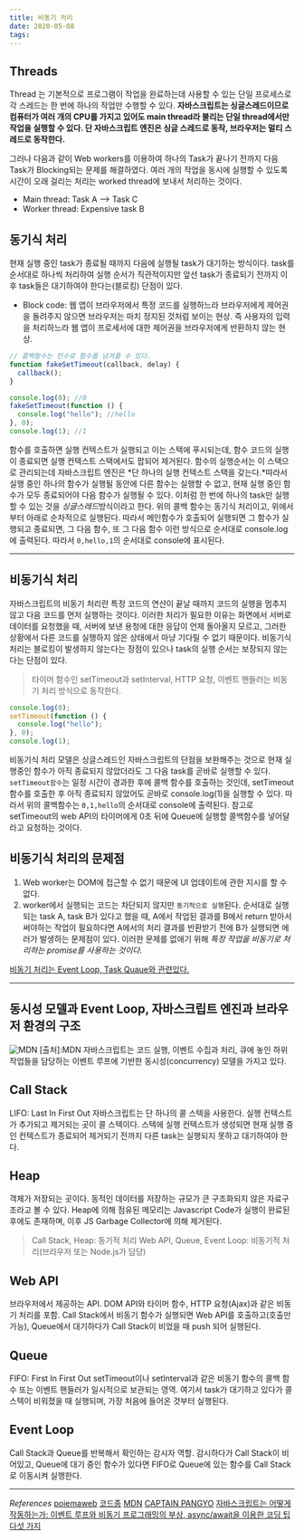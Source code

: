 ```yaml
---
title: 비동기 처리
date: 2020-05-08
tags:
---
```


## Threads

Thread 는 기본적으로 프로그램이 작업을 완료하는데 사용할 수 있는 단일 프로세스로 각 스레드는 한 번에 하나의 작업만 수행할 수 있다. **자바스크립트는 싱글스레드이므로 컴퓨터가 여러 개의 CPU를 가지고 있어도 main thread라 불리는 단일 thread에서만 작업을 실행할 수 있다. 단 자바스크립트 엔진은 싱글 스레드로 동작, 브라우저는 멀티 스레드로 동작한다.**

그러나 다음과 같이 Web workers를 이용하여 하나의 Task가 끝나기 전까지 다음 Task가 Blocking되는 문제를 해결하였다. 여러 개의 작업을 동시에 실행할 수 있도록 시간이 오래 걸리는 처리는 worked thread에 보내서 처리하는 것이다.

- Main thread: Task A --> Task C
- Worker thread: Expensive task B

## 동기식 처리

현재 실행 중인 task가 종료될 때까지 다음에 실행될 task가 대기하는 방식이다. task를 순서대로 하나씩 처리하여 실행 순서가 직관적이지만 앞선 task가 종료되기 전까지 이후 task들은 대기하여야 한다는(블로킹) 단점이 있다.

- Block code: 웹 앱이 브라우저에서 특정 코드를 실행하느라 브라우저에게 제어권을 돌려주지 않으면 브라우저는 마치 정지된 것처럼 보이는 현상. 즉 사용자의 입력을 처리하느라 웹 앱이 프로세서에 대한 제어권을 브라우저에게 반환하지 않는 현상.

```javascript
// 콜백함수는 인수로 함수를 넘겨줄 수 있다.
function fakeSetTimeout(callback, delay) {
  callback();
}

console.log(0); //0
fakeSetTimeout(function () {
  console.log("hello"); //hello
}, 0);
console.log(1); //1
```

함수를 호출하면 실행 컨텍스트가 실행되고 이는 스택에 푸시되는데, 함수 코드의 실행이 종료되면 실행 컨텍스트 스택에서도 팝되어 제거된다. 함수의 실행순서는 이 스택으로 관리되는데 자바스크립트 엔진은 *단 하나의 실행 컨텍스트 스택을 갖는다.*따라서 실행 중인 하나의 함수가 실행될 동안에 다른 함수는 실행할 수 없고, 현재 실행 중인 함수가 모두 종료되어야 다음 함수가 실행될 수 있다. 이처럼 한 번에 하나의 task만 실행할 수 있는 것을 *싱글스레드*방식이라고 한다. 위의 콜백 함수는 동기식 처리이고, 위에서부터 아래로 순차적으로 실행된다. 따라서 메인함수가 호출되어 실행되면 그 함수가 실행되고 종료되면, 그 다음 함수, 또 그 다음 함수 이런 방식으로 순서대로 console.log에 출력된다. 따라서 `0,hello,1`의 순서대로 console에 표시된다.

---

## 비동기식 처리

자바스크립트의 비동기 처리란 특정 코드의 연산이 끝날 때까지 코드의 실행을 멈추지 않고 다음 코드를 먼저 실행하는 것이다. 이러한 처리가 필요한 이유는 화면에서 서버로 데이터를 요청했을 때, 서버에 보낸 용청에 대한 응답이 언제 돌아올지 모르고, 그러한 상황에서 다른 코드를 실행하지 않은 상태에서 마냥 기다릴 수 없기 때문이다. 비동기식 처리는 블로킹이 발생하지 않는다는 장점이 있으나 task의 실행 순서는 보장되지 않는다는 단점이 있다.

> 타이머 함수인 setTimeout과 setInterval, HTTP 요청, 이벤트 핸들러는 비동기 처리 방식으로 동작한다.

```javascript
console.log(0);
setTimeout(function () {
  console.log("hello");
}, 0);
console.log(1);
```

비동기식 처리 모델은 싱글스레드인 자바스크립트의 단점을 보완해주는 것으로 현재 실행중인 함수가 아직 종료되지 않았더라도 그 다음 task를 곧바로 실행할 수 있다. `setTimeout함수`는 일정 시간이 경과한 후에 콜백 함수를 호출하는 것인데, setTimeout 함수를 호출한 후 아직 종료되지 않았어도 곧바로 console.log(1)을 실행할 수 있다. 따라서 위의 콜백함수는 `0,1,hello`의 순서대로 console에 출력된다. 참고로 setTimeout의 web API의 타이머에게 0초 뒤에 Queue에 실행할 콜백함수를 넣어달라고 요청하는 것이다.

## 비동기식 처리의 문제점

1. Web worker는 DOM에 접근할 수 없기 때문에 UI 업데이트에 관한 지시를 할 수 없다.
2. worker에서 실행되는 코드는 차단되지 않지만 `동기적으로 실행`된다.
   순서대로 실행되는 task A, task B가 있다고 했을 때, A에서 작업된 결과를 B에서 return 받아서 써야하는 작업이 필요하다면 A에서의 처리 결과를 반환받기 전에 B가 실행되면 에러가 발생하는 문제점이 있다. 이러한 문제를 없애기 위해 _특정 작업을 비동기로 처리하는 promise를 사용하는 것이다._

<u>비동기 처리는 Event Loop, Task Quaue와 관련있다.</u>

---

## 동시성 모델과 Event Loop, 자바스크립트 엔진과 브라우저 환경의 구조

![MDN](https://developer.mozilla.org/files/4617/default.svg)
[출처]:MDN
자바스크립트는 코드 실행, 이벤트 수집과 처리, 큐에 놓인 하위 작업들을 담당하는 이벤트 루프에 기반한 동시성(concurrency) 모델을 가지고 있다.

## Call Stack

LIFO: Last In First Out
자바스크립트는 단 하나의 콜 스텍을 사용한다. 실행 컨텍스트가 추가되고 제거되는 곳이 콜 스텍이다. 스텍에 실행 컨텍스트가 생성되면 현재 실행 중인 컨텍스트가 종료되어 제거되기 전까지 다른 task는 실행되지 못하고 대기하여야 한다.

## Heap

객체가 저장되는 곳이다. 동적인 데이터를 저장하는 규모가 큰 구조화되지 않은 자료구조라고 볼 수 있다. Heap에 의해 점유된 메모리는 Javascript Code가 실행이 완료된 후에도 존재하며, 이후 JS Garbage Collector에 의해 제거된다.

> Call Stack, Heap: 동기적 처리
> Web API, Queue, Event Loop: 비동기적 처리(브라우저 또는 Node.js가 담당)

## Web API

브라우저에서 제공하는 API. DOM API와 타이머 함수, HTTP 요청(Ajax)과 같은 비동기 처리를 포함. Call Stack에서 비동기 함수가 실행되면 Web API를 호출하고(호출만 가능), Queue에서 대기하다가 Call Stack이 비었을 때 push 되어 실행된다.

## Queue

FIFO: First In First Out
setTimeout이나 setInterval과 같은 비동기 함수의 콜백 함수 또는 이벤트 핸들러가 일시적으로 보관되는 영역. 여기서 task가 대기하고 있다가 콜 스텍이 비워졌을 때 실행되며, 가장 처음에 들어온 것부터 실행된다.

## Event Loop

Call Stack과 Queue를 반복해서 확인하는 감시자 역할. 감시하다가 Call Stack이 비어있고, Queue에 대기 중인 함수가 있다면 FIFO로 Queue에 있는 함수를 Call Stack로 이동시켜 실행한다.

---

_References_
[poiemaweb](https://poiemaweb.com/fastcampus/async-programming)
[코드종](https://www.youtube.com/watch?v=j0Viy3v97gY&t=226s)
[MDN](https://developer.mozilla.org/ko/docs/Learn/JavaScript/Asynchronous/Concepts)
[CAPTAIN PANGYO](https://joshua1988.github.io/web-development/javascript/javascript-asynchronous-operation/)
[자바스크립트는 어떻게 작동하는가: 이벤트 루프와 비동기 프로그래밍의 부상, async/await을 이용한 코딩 팁 다섯 가지](https://engineering.huiseoul.com/%EC%9E%90%EB%B0%94%EC%8A%A4%ED%81%AC%EB%A6%BD%ED%8A%B8%EB%8A%94-%EC%96%B4%EB%96%BB%EA%B2%8C-%EC%9E%91%EB%8F%99%ED%95%98%EB%8A%94%EA%B0%80-%EC%9D%B4%EB%B2%A4%ED%8A%B8-%EB%A3%A8%ED%94%84%EC%99%80-%EB%B9%84%EB%8F%99%EA%B8%B0-%ED%94%84%EB%A1%9C%EA%B7%B8%EB%9E%98%EB%B0%8D%EC%9D%98-%EB%B6%80%EC%83%81-async-await%EC%9D%84-%EC%9D%B4%EC%9A%A9%ED%95%9C-%EC%BD%94%EB%94%A9-%ED%8C%81-%EB%8B%A4%EC%84%AF-%EA%B0%80%EC%A7%80-df65ffb4e7e)
